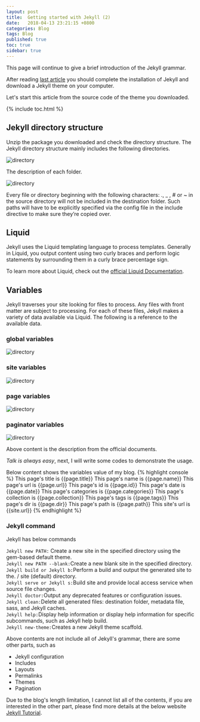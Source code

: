 ```yaml
---
layout: post
title:  Getting started with Jekyll (2)
date:   2018-04-13 23:21:15 +0800
categories: Blog
tags: Blog
published: true
toc: true
sidebar: true
---
```

This page will continue to give a brief introduction of the Jekyll grammar. 

After reading [last article]({{site.baseurl}}/blog/2018/03/27/Web-jekyll-installation.html) you should complete the installation of Jekyll and download a Jekyll theme on your computer. 

Let's start this article from the source code of the theme you downloaded. 

{% include toc.html %}

## Jekyll directory structure
Unzip the package you downloaded and check the directory structure. The Jekyll directory structure mainly includes the following directories.

![directory]({{site.cdn_baseurl}}/assets/image/web-jekyll-2-directory.png)

The description of each folder.

![directory]({{site.cdn_baseurl}}/assets/image/web-jekyll-2-directory-description.png)

Every file or directory beginning with the following characters: ., _ , # or ~ in the source directory will not be included in the destination folder. Such paths will have to be explicitly specified via the config file in the include directive to make sure they’re copied over.

## Liquid
Jekyll uses the Liquid templating language to process templates.
Generally in Liquid, you output content using two curly braces and perform logic statements by surrounding them in a curly brace percentage sign. 

To learn more about Liquid, check out the [official Liquid Documentation](https://shopify.github.io/liquid/).

## Variables

Jekyll traverses your site looking for files to process. Any files with front matter are subject to processing. For each of these files, Jekyll makes a variety of data available via Liquid. The following is a reference to the available data.

### global variables
![directory]({{site.cdn_baseurl}}/assets/image/web-jekyll-2-variables-global.png)

### site variables
![directory]({{site.cdn_baseurl}}/assets/image/web-jekyll-2-variables-site.png)

### page variables
![directory]({{site.cdn_baseurl}}/assets/image/web-jekyll-2-variables-page.png)

### paginator variables
![directory]({{site.cdn_baseurl}}/assets/image/web-jekyll-2-variables-paginator.png)

Above content is the description from the official documents.
 
*Talk is always easy*, next, I will write some codes to demonstrate the usage. 

Below content shows the variables value of my blog.
{% highlight console %}
This page's title is {{page.title}}
This page's name is {{page.name}}
This page's url is {{page.url}}
This page's id is {{page.id}}
This page's date is {{page.date}}
This page's categories is {{page.categories}}
This page's collection is {{page.collection}}
This page's tags is {{page.tags}}
This page's dir is {{page.dir}}
This page's path is {{page.path}}
This site's url is {{site.url}}
{% endhighlight %}

### Jekyll command
Jekyll has below commands

`Jekyll new PATH:` Create a new site in the specified directory using the gem-based default theme. <br>
`Jekyll new PATH --blank:`Create a new blank site in the specified directory.<br>
`Jekyll build or Jekyll b:`Perform a build and output the generated site to the. / site (default) directory.<br>
`Jekyll serve or Jekyll s:`Build site and provide local access service when source file changes.<br>
`Jekyll doctor:`Output any deprecated features or configuration issues.<br>
`Jekyll clean:`Delete all generated files: destination folder, metadata file, sass, and Jekyll caches.<br>
`Jekyll help:`Display help information or display help information for specific subcommands, such as Jekyll help build.<br>
`Jekyll new-theme:`Creates a new Jekyll theme scaffold.<br>

Above contents are not include all of Jekyll's grammar, there are some other parts, such as 
+ Jekyll configuration
+ Includes
+ Layouts
+ Permalinks
+ Themes
+ Pagination 

Due to the blog's length limitation, I cannot list all of the contents, if you are interested in the other part, please find more details at the below website [Jekyll Tutorial](https://jekyll.zcopy.site/docs/).